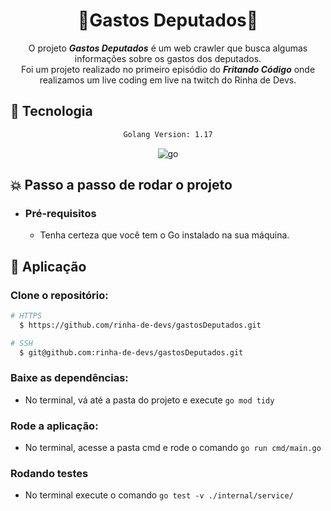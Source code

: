<div align="center">
    <h1>🌟Gastos Deputados🌟</h1>
</div>

<div align="center">

O projeto ***Gastos Deputados*** é um web crawler que busca algumas informações sobre os gastos dos deputados. </br>
Foi um projeto realizado no primeiro episódio do ***Fritando Código*** onde realizamos um live coding em live na twitch do Rinha de Devs.
</div>

## :rocket: Tecnologia

<div align="center">

```sh
Golang Version: 1.17
```

![go](https://img.shields.io/badge/go-007396?&logoColor=fff&style=for-the-badge&logo=go)

</div>

## :boom: Passo a passo de rodar o projeto

- ### **Pré-requisitos**

    - Tenha certeza que você tem o Go instalado na sua máquina.

## :hammer: Aplicação

### Clone o repositório:

```sh
# HTTPS
  $ https://github.com/rinha-de-devs/gastosDeputados.git
```

```sh
# SSH
  $ git@github.com:rinha-de-devs/gastosDeputados.git
```

### Baixe as dependências:

- No terminal, vá até a pasta do projeto e execute `go mod tidy`

### Rode a aplicação:

- No terminal, acesse a pasta cmd e rode o comando `go run cmd/main.go`

### Rodando testes

- No terminal execute o comando `go test -v ./internal/service/`
